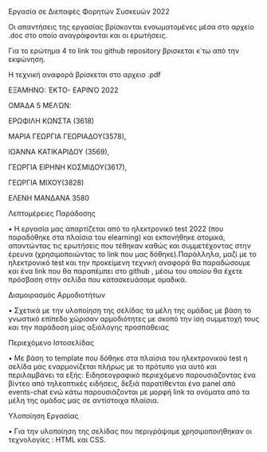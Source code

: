 Εργασία σε Διεπαφές
Φορητών Συσκευών 
2022

Οι απαντήσεις της εργασίας βρίσκονται ενσωματομένες μέσα στο αρχείο .doc στο οποίο αναγράφονται και οι ερωτήσεις. 

Για το ερώτημα 4 το link του github repository βρισκεται κ΄τω από την εκφώνηση. 

Η τεχνική αναφορά βρίσκεται στο αρχειο .pdf

ΕΞΆΜΗΝΟ: ΈΚΤΟ- ΕΑΡΙΝΌ 2022


ΟΜΆΔΑ 5 ΜΕΛΏΝ: 

ΕΡΩΦΙΛΗ ΚΩΝΣΤΑ (3618)

ΜΑΡΙΑ ΓΕΩΡΓΙΑ ΓΕΩΡΙΑΔΟΥ(3578),

ΙΩΆΝΝΑ ΚΑΤΙΚΑΡΙΔΟΥ (3569),

ΓΕΩΡΓΙΑ ΕΙΡΗΝΗ ΚΟΣΜΙΔΟΥ(3617),

ΓΕΩΡΓΙΑ ΜΙΧΟΥ(3828) 

ΕΛΕΝΗ ΜΑΝΔΑΝΑ 3580

Λεπτομέρειες Παράδοσης

• Η εργασία μας απαρτίζεται από το ηλεκτρονικό test 2022 
(που παραδόθηκε στα πλαίσια του elearning) και 
εκπονήθηκε ατομικά, απαντώντας τις ερωτήσεις που 
τέθηκαν καθώς και συμμετέχοντας στην έρευνα 
(χρησιμοποιώντας το link που μας δόθηκε).Παράλληλα, 
μαζί με το ηλεκτρονικό test και την προκείμενη τεχνική 
αναφορά θα παραδώσουμε και ένα link που θα 
παραπέμπει στο github , μέσω του οποίου θα έχετε 
πρόσβαση στην σελίδα που κατασκευάσαμε ομαδικά.

Διαμοιρασμός Αρμοδιοτήτων

• Σχετικά με την υλοποίηση της σελίδας τα μέλη της ομάδας 
με βάση το γνωστικό επίπεδο χώρισαν αρμοδιότητες με 
σκοπό την ίση συμμετοχή τους και την παράδοση μίας 
αξιόλογης προσπάθειας

Περιεχόμενο Ιστοσελίδας

• Με βάση το template που δόθηκε στα πλαίσια του 
ηλεκτρονικού test η σελίδα μας εναρμονίζεται πλήρως με το 
πρότυπο για αυτό και περιλαμβάνει τα εξής: 
Ειδησεογραφικό περιεχόμενο παρουσιάζοντας ένα βίντεο 
από τηλεοπτικές ειδήσεις, δεξιά παρατίθενται ένα 
panel από events-chat ενώ κάτω παρουσιάζονται με 
μορφή link τα ονόματα από τα μέλη της ομάδας μας σε 
αντίστοιχα πλαίσια.

Υλοποίηση Εργασίας

• Για την υλοποίηση της σελίδας που περιγράψαμε 
χρησιμοποιήθηκαν οι τεχνολογίες : HTML και CSS.